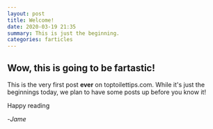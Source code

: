 ```yaml
---
layout: post
title: Welcome!
date: 2020-03-19 21:35
summary: This is just the beginning.
categories: farticles
---
```


## Wow, this is going to be fartastic!
This is the very first post **ever** on toptoilettips.com.
While it's just the beginnings today, we plan to have some posts up before you know it!

Happy reading 

-*Jame*
